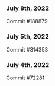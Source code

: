 ### July 8th, 2022

Commit #188879

### July 5th, 2022

Commit #314353


### July 4th, 2022

Commit #72281
